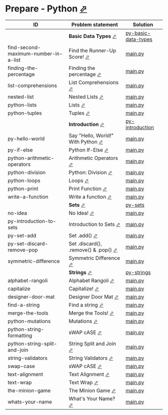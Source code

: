 # Prepare - Python [⬀](https://www.hackerrank.com/domains/python)



| ID                                   | Problem statement                                                                                         | Solution                                                                    |
|--------------------------------------|-----------------------------------------------------------------------------------------------------------|-----------------------------------------------------------------------------|
|                                      | **Basic Data Types** [⬀](https://www.hackerrank.com/domains/python/py-basic-data-types)                   | [py-basic-data-types](py-basic-data-types/)                                 |
| find-second-maximum-number-in-a-list | Find the Runner-Up Score! [⬀](https://www.hackerrank.com/challenges/find-second-maximum-number-in-a-list) | [main.py](py-basic-data-types/find-second-maximum-number-in-a-list/main.py) |
| finding-the-percentage               | Finding the percentage [⬀](https://www.hackerrank.com/challenges/finding-the-percentage)                  | [main.py](py-basic-data-types/finding-the-percentage/main.py)               |
| list-comprehensions                  | List Comprehensions [⬀](https://www.hackerrank.com/challenges/list-comprehensions)                        | [main.py](py-basic-data-types/list-comprehensions/main.py)                  |
| nested-list                          | Nested Lists [⬀](https://www.hackerrank.com/challenges/nested-list)                                       | [main.py](py-basic-data-types/nested-list/main.py)                          |
| python-lists                         | Lists [⬀](https://www.hackerrank.com/challenges/python-lists)                                             | [main.py](py-basic-data-types/python-lists/main.py)                         |
| python-tuples                        | Tuples [⬀](https://www.hackerrank.com/challenges/python-tuples)                                           | [main.py](py-basic-data-types/python-tuples/main.py)                        |
|                                      | **Introduction** [⬀](https://www.hackerrank.com/domains/python/py-introduction)                           | [py-introduction](py-introduction/)                                         |
| py-hello-world                       | Say "Hello, World!" With Python [⬀](https://www.hackerrank.com/challenges/py-hello-world)                 | [main.py](py-introduction/py-hello-world/main.py)                           |
| py-if-else                           | Python If-Else [⬀](https://www.hackerrank.com/challenges/py-if-else)                                      | [main.py](py-introduction/py-if-else/main.py)                               |
| python-arithmetic-operators          | Arithmetic Operators [⬀](https://www.hackerrank.com/challenges/python-arithmetic-operators)               | [main.py](py-introduction/python-arithmetic-operators/main.py)              |
| python-division                      | Python: Division [⬀](https://www.hackerrank.com/challenges/python-division)                               | [main.py](py-introduction/python-division/main.py)                          |
| python-loops                         | Loops [⬀](https://www.hackerrank.com/challenges/python-loops)                                             | [main.py](py-introduction/python-loops/main.py)                             |
| python-print                         | Print Function [⬀](https://www.hackerrank.com/challenges/python-print)                                    | [main.py](py-introduction/python-print/main.py)                             |
| write-a-function                     | Write a function [⬀](https://www.hackerrank.com/challenges/write-a-function)                              | [main.py](py-introduction/write-a-function/main.py)                         |
|                                      | **Sets** [⬀](https://www.hackerrank.com/domains/python/p-yets)                                            | [py-sets](py-sets/)                                                         |
| no-idea                              | No Idea! [⬀](https://www.hackerrank.com/challenges/no-idea)                                               | [main.py](py-sets/no-idea/main.py)                                          |
| py-introduction-to-sets              | Introduction to Sets [⬀](https://www.hackerrank.com/challenges/py-introduction-to-sets)                   | [main.py](py-sets/py-introduction-to-sets/main.py)                          |
| py-set-add                           | Set .add() [⬀](https://www.hackerrank.com/challenges/py-set-add)                                          | [main.py](py-sets/py-set-add/main.py)                                       |
| py-set-discard-remove-pop            | Set .discard(), .remove() & .pop() [⬀](https://www.hackerrank.com/challenges/py-set-discard-remove-pop)   | [main.py](py-sets/py-set-discard-remove-pop/main.py)                        |
| symmetric-difference                 | Symmetric Difference [⬀](https://www.hackerrank.com/challenges/symmetric-difference)                      | [main.py](py-sets/symmetric-difference/main.py)                             |
|                                      | **Strings** [⬀](https://www.hackerrank.com/domains/python/py-strings)                                     | [py-strings](py-strings/)                                                   |
| alphabet-rangoli                     | Alphabet Rangoli [⬀](https://www.hackerrank.com/challenges/alphabet-rangoli)                              | [main.py](py-strings/alphabet-rangoli/main.py)                              |
| capitalize                           | Capitalize! [⬀](https://www.hackerrank.com/challenges/capitalize)                                         | [main.py](py-strings/capitalize/main.py)                                    |
| designer-door-mat                    | Designer Door Mat [⬀](https://www.hackerrank.com/challenges/designer-door-mat)                            | [main.py](py-strings/designer-door-mat/main.py)                             |
| find-a-string                        | Find a string [⬀](https://www.hackerrank.com/challenges/find-a-string)                                    | [main.py](py-strings/find-a-string/main.py)                                 |
| merge-the-tools                      | Merge the Tools! [⬀](https://www.hackerrank.com/challenges/merge-the-tools)                               | [main.py](py-strings/merge-the-tools/main.py)                               |
| python-mutations                     | Mutations [⬀](https://www.hackerrank.com/challenges/python-mutations)                                     | [main.py](py-strings/python-mutations/main.py)                              |
| python-string-formatting             | sWAP cASE [⬀](https://www.hackerrank.com/challenges/swap-case)                                            | [main.py](py-strings/python-string-formatting/main.py)                      |
| python-string-split-and-join         | String Split and Join [⬀](https://www.hackerrank.com/challenges/python-string-split-and-join)             | [main.py](py-strings/python-string-split-and-join/main.py)                  |
| string-validators                    | String Validators [⬀](https://www.hackerrank.com/challenges/string-validators)                            | [main.py](py-strings/string-validators/main.py)                             |
| swap-case                            | sWAP cASE [⬀](https://www.hackerrank.com/challenges/swap-case)                                            | [main.py](py-strings/swap-case/main.py)                                     |
| text-alignment                       | Text Alignment [⬀](https://www.hackerrank.com/challenges/text-alignment)                                  | [main.py](py-strings/text-alignment/main.py)                                |
| text-wrap                            | Text Wrap [⬀](https://www.hackerrank.com/challenges/text-wrap)                                            | [main.py](py-strings/text-wrap/main.py)                                     |
| the-minion-game                      | The Minion Game [⬀](https://www.hackerrank.com/challenges/the-minion-game)                                | [main.py](py-strings/the-minion-game/main.py)                               |
| whats-your-name                      | What's Your Name? [⬀](https://www.hackerrank.com/challenges/whats-your-name)                              | [main.py](py-strings/whats-your-name/main.py)                               |

